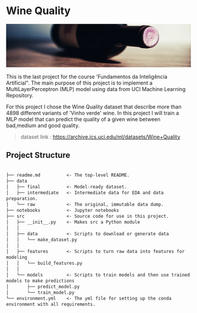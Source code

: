 
# Wine Quality

![wine](wine.png)

This is the last project for the course 'Fundamentos da Inteligência Artificial". The main purpose of this project is to implement a MultiLayerPerceptron (MLP) model using data from UCI Machine Learning Repository.

For this project I chose the Wine Quality dataset that describe more than 4898 different variants of 'Vinho verde' wine. In this project I will train a MLP model that can predict the quality of a given wine between bad,medium and good quality.

> dataset link : https://archive.ics.uci.edu/ml/datasets/Wine+Quality


## Project Structure

```

├── readme.md          <- The top-level README.
├── data
│   ├── final          <- Model-ready dataset.
│   ├── intermediate   <- Intermediate data for EDA and data preparation.
│   └── raw            <- The original, immutable data dump.
├── notebooks          <- Jupyter notebooks
├── src                <- Source code for use in this project.
│   ├── __init__.py    <- Makes src a Python module
│   │
│   ├── data           <- Scripts to download or generate data
│   │   └── make_dataset.py
│   │
│   ├── features       <- Scripts to turn raw data into features for modeling
│   │   └── build_features.py
│   │
│   └── models         <- Scripts to train models and then use trained models to make predictions
│       ├── predict_model.py
│       └── train_model.py
└── environment.yml    <- The yml file for setting up the conda environment with all requirements.

```